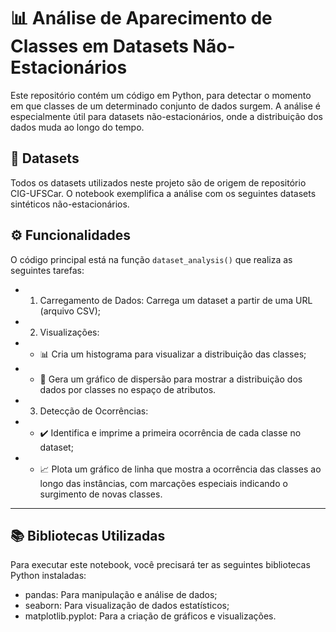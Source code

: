 # 📊 Análise de Aparecimento de Classes em Datasets Não-Estacionários

Este repositório contém um código em Python, para detectar o momento em que classes de um determinado conjunto de dados surgem. A análise é especialmente útil para datasets não-estacionários, onde a distribuição dos dados muda ao longo do tempo. 

## 📄 Datasets

Todos os datasets utilizados neste projeto são de origem de repositório CIG-UFSCar. O notebook exemplifica a análise com os seguintes datasets sintéticos não-estacionários.

## ⚙️ Funcionalidades

O código principal está na função `dataset_analysis()` que realiza as seguintes tarefas:

- 1. Carregamento de Dados: Carrega um dataset a partir de uma URL (arquivo CSV);
- 2. Visualizações:
-  - 📊 Cria um histograma para visualizar a distribuição das classes;
-  - 🎨 Gera um gráfico de dispersão para mostrar a distribuição dos dados por classes no espaço de atributos.
- 3. Detecção de Ocorrências:
-  - ✔️ Identifica e imprime a primeira ocorrência de cada classe no dataset;
-  - 📈 Plota um gráfico de linha que mostra a ocorrência das classes ao longo das instâncias, com marcações especiais indicando o surgimento de novas classes.

---

## 📚 Bibliotecas Utilizadas

Para executar este notebook, você precisará ter as seguintes bibliotecas Python instaladas:

- pandas: Para manipulação e análise de dados;
- seaborn: Para visualização de dados estatísticos;
- matplotlib.pyplot: Para a criação de gráficos e visualizações.

